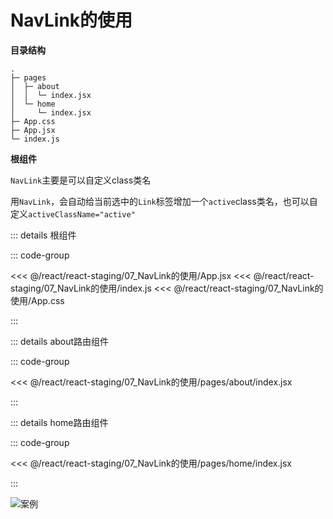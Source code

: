 # NavLink的使用

**目录结构**

```
.
├─ pages
│  ├─ about
│  │  └─ index.jsx
│  └─ home
│     └─ index.jsx
├─ App.css
├─ App.jsx
└─ index.js
```

**根组件**

`NavLink`主要是可以自定义class类名

用`NavLink`，会自动给当前选中的`Link`标签增加一个`active`class类名，也可以自定义`activeClassName="active"`

::: details 根组件

::: code-group 

<<< @/react/react-staging/07_NavLink的使用/App.jsx
<<< @/react/react-staging/07_NavLink的使用/index.js
<<< @/react/react-staging/07_NavLink的使用/App.css

:::

::: details about路由组件

::: code-group

<<<  @/react/react-staging/07_NavLink的使用/pages/about/index.jsx

:::


::: details home路由组件

::: code-group

<<<  @/react/react-staging/07_NavLink的使用/pages/home/index.jsx

:::

![案例](/react/react-staging/1722224164184.gif)

